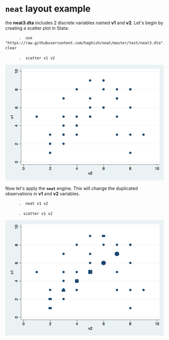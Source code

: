 `neat` layout example
=====================

the **neat3.dta** includes 2 discrete variables named **v1** and **v2**.
Let's begin by creating a scatter plot in Stata:

          .  use "https://raw.githubusercontent.com/haghish/neat/master/test/neat3.dta", clear
          
          .  scatter v1 v2 
          
          
          

![](Weaver-figure/figure_2.png)

Now let's apply the **`neat`** engine. This will change the duplicated
observations in **v1** and **v2** variables.

          .  neat v1 v2
          
          . scatter v1 v2
          
          
          

![](Weaver-figure/figure_3.png)
